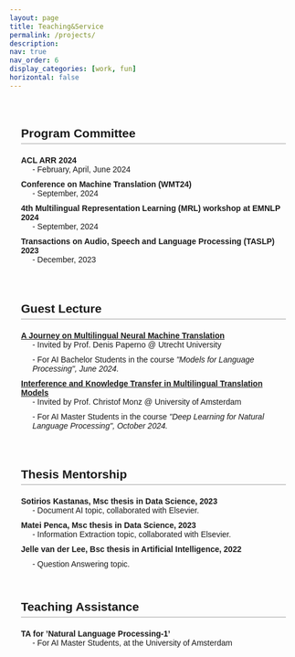 ```yaml
---
layout: page
title: Teaching&Service
permalink: /projects/
description:
nav: true
nav_order: 6
display_categories: [work, fun]
horizontal: false
---
```


<style>
  .content {
    max-width: 800px;
    margin: auto;
    padding: 20px;
    font-family: Arial, sans-serif;
  }
  h2 {
    border-bottom: 2px solid #ccc;
    padding-bottom: 5px;
    margin-bottom: 20px;
  }
  dl {
    margin: 20px 0;
  }
  dt {
    font-weight: bold;
    margin-top: 10px;
  }
  dd {
    margin-left: 20px;
    margin-bottom: 10px;
  }
  .italic {
    font-style: italic;
  }
</style>

<div class="content">
  <h2>Program Committee</h2>
  <dl>
    <dt>ACL ARR 2024</dt>
    <dd>- February, April, June 2024</dd>
    <dt>Conference on Machine Translation (WMT24)</dt>
    <dd>- September, 2024</dd>
    <dt>4th Multilingual Representation Learning (MRL) workshop at EMNLP 2024</dt>
    <dd>- September, 2024</dd>
    <dt>Transactions on Audio, Speech and Language Processing (TASLP) 2023</dt>
    <dd>- December, 2023</dd>
  </dl>
  <br>

  <h2>Guest Lecture</h2>
  <dl>
    <dt><a href="/assets/pdf/Guest-Lecture-UU.pdf" target="_blank">A Journey on Multilingual Neural Machine Translation</a></dt>
    <dd>- Invited by Prof. Denis Paperno @ Utrecht University</dd>
    <dd>- For AI Bachelor Students in the course <span class="italic">"Models for Language Processing", June 2024.</span></dd>
    <dt><a href="/assets/pdf/Guest-Lecture-DL4NLP.pdf" target="_blank">Interference and Knowledge Transfer in Multilingual Translation Models</a></dt>
    <dd>- Invited by Prof. Christof Monz @ University of Amsterdam</dd>
    <dd>- For AI Master Students in the course <span class="italic">"Deep Learning for Natural Language Processing", October 2024.</span></dd>
  </dl><br>

  <h2>Thesis Mentorship</h2>
  <dl>
    <dt>Sotirios Kastanas, Msc thesis in Data Science, 2023</dt>
    <dd>- Document AI topic, collaborated with Elsevier.</dd>
    <dt>Matei Penca, Msc thesis in Data Science, 2023</dt>
    <dd>- Information Extraction topic, collaborated with Elsevier.</dd>
    <dt>Jelle van der Lee, Bsc thesis in Artificial Intelligence, 2022<dt>
    <dd>- Question Answering topic.</dd>
  <br>

  <h2>Teaching Assistance</h2>
  <dl>
    <dt>TA for ’Natural Language Processing-1’</dt>
    <dd>- For AI Master Students, at the University of Amsterdam</dd>
  </dl>
